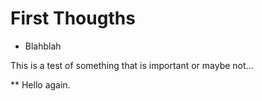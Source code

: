 # First Thougths

* Blahblah

This is a test of something that is important or maybe not...

** Hello again.